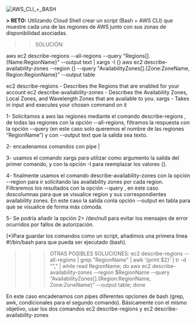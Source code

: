 ![AWS_CLI_+_BASH](https://user-images.githubusercontent.com/126183973/223797292-3622deb1-face-47a9-b925-9b27d986cbaa.png)

**> RETO:** 
Utilizando Cloud Shell crear un script (Bash + AWS CLI) que muestre cada una de las regiones de AWS junto con sus zonas de disponibilidad asociadas.

>> SOLUCIÓN:

aws ec2 describe-regions --all-regions --query "Regions[].{Name:RegionName}" --output text | 
xargs -I {} aws ec2 describe-availability-zones --region {} --query "AvailabilityZones[].{Zone:ZoneName, Region:RegionName}" --output table

ec2 describe-regions - Describes the Regions that are enabled for your account
ec2 describe-availability-zones - Describes the Availability Zones, Local Zones, and Wavelength Zones that are available to you.
xargs - Takes in input and executes your chosen command on it

1- Solicitamos a aws las regiones mediante el comando describe-regions , de todas las regiones con la opción --all-regions, 
filtramos la respuesta con la opción --query (en este caso solo queremos el nombre de las regiones “RegionName”) y con --output text que la salida sea texto.

2- encadenamos comandos con pipe |

3- usamos el comando xargs para utilizar como argumento la salida del primer comando, y con la opción -I para reemplazar los valores {}.

4- finalmente usamos el comando describe-availability-zones con la opción --region para ir solicitando las availability zones por cada region. 
Filtraremos los resultados con la opción --query , en este caso doscolumnas para que se visualice region y sus correspondientes availability zones. 
En este caso la salida conla opción --output en tabla para que se visualice de forma más cómoda.

5- Se podría añadir la opción 2> /dev/null para evitar los mensajes de error ocurridos por fallos de autorización.

(*)Para guardar los comandos como un script, añadimos una primera línea 
#!/bin/bash 
para que pueda ser ejecutado (bash).

>>> OTRAS POSIBLES SOLUCIONES:
ec2 describe-regions --all-regions | grep "RegionName" | awk '{print $2}' | tr -d "\"," | 
while read RegionName; do aws ec2 describe-availability-zones --region $RegionName --query
"AvailabilityZones[].{Region:RegionName, Zone:ZoneName}" --output table; done

En este caso encadenamos con pipes diferentes opciones de bash (grep, awk, condicionales para el segundo comando). 
Básicamente con el mismo objetivo, usar los dos comandos ec2 describe-regions y ec2 describe-availability-zones
